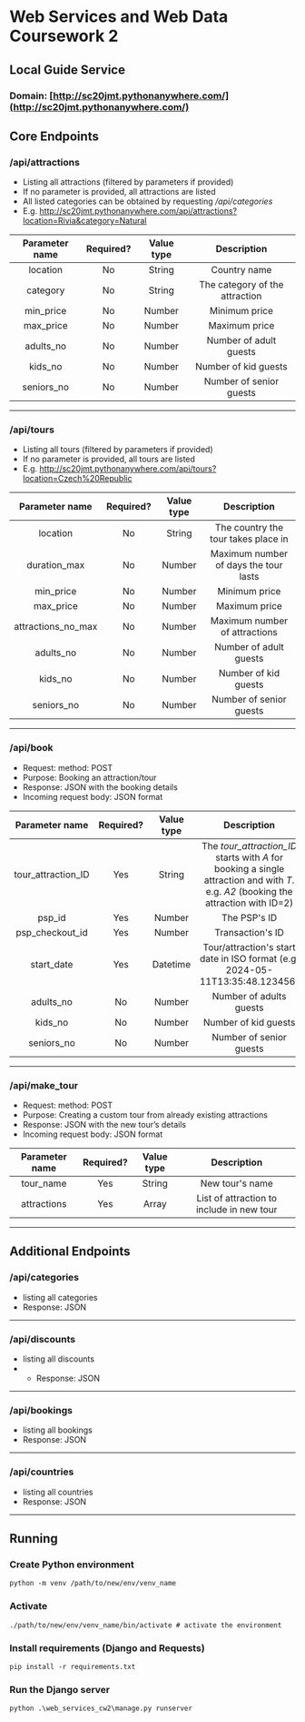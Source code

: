# Web Services and Web Data Coursework 2

## Local Guide Service

### Domain: [http://sc20jmt.pythonanywhere.com/](http://sc20jmt.pythonanywhere.com/)

## Core Endpoints

### /api/attractions

- Listing all attractions (filtered by parameters if provided)
- If no parameter is provided, all attractions are listed
- All listed categories can be obtained by requesting */api/categories*
- E.g. http://sc20jmt.pythonanywhere.com/api/attractions?location=Rivia&category=Natural

| Parameter name | Required? | Value type |          Description           |
|:--------------:|:---------:|:----------:|:------------------------------:|
|    location    |    No     |   String   |          Country name          |
|    category    |    No     |   String   | The category of the attraction |
|   min_price    |    No     |   Number   |         Minimum price          |
|   max_price    |    No     |   Number   |         Maximum price          |
|   adults_no    |    No     |   Number   |     Number of adult guests     |
|    kids_no     |    No     |   Number   |      Number of kid guests      |
|   seniors_no   |    No     |   Number   |    Number of senior guests     |

--------------------------------------------

### /api/tours

- Listing all tours (filtered by parameters if provided)
- If no parameter is provided, all tours are listed
- E.g. http://sc20jmt.pythonanywhere.com/api/tours?location=Czech%20Republic

|   Parameter name   | Required? | Value type |              Description              |
|:------------------:|:---------:|:----------:|:-------------------------------------:|
|      location      |    No     |   String   |  The country the tour takes place in  |
|    duration_max    |    No     |   Number   | Maximum number of days the tour lasts |
|     min_price      |    No     |   Number   |             Minimum price             |
|     max_price      |    No     |   Number   |            Maximum  price             |
| attractions_no_max |    No     |   Number   |     Maximum number of attractions     |
|     adults_no      |    No     |   Number   |        Number of adult guests         |
|      kids_no       |    No     |   Number   |         Number of kid guests          |
|     seniors_no     |    No     |   Number   |        Number of senior guests        |

--------------------------------------------

### /api/book
- Request: method: POST
- Purpose: Booking an attraction/tour
- Response: JSON with the booking details
- Incoming request body: JSON format

|     Parameter name      | Required? | Value type |                                                               Description                                                                |
|:-----------------------:|:---------:|:----------:|:----------------------------------------------------------------------------------------------------------------------------------------:|
| tour_attraction_ID      |    Yes    |   String   | The *tour_attraction_ID* starts with *A* for booking a single attraction and with *T*. <br> e.g. *A2* (booking the attraction with ID=2) |
|         psp_id          |    Yes    |   Number   |                                                               The PSP's ID                                                               |
|     psp_checkout_id     |    Yes    |   Number   |                                                             Transaction's ID                                                             |
|       start_date        |    Yes    |  Datetime  |                                      Tour/attraction's start date in ISO format (e.g. 2024-05-11T13:35:48.123456)                                       |
|        adults_no        |    No     |   Number   |                                                         Number of adults guests                                                          |
|         kids_no         |    No     |   Number   |                                                           Number of kid guests                                                           |
|       seniors_no        |    No     |   Number   |                                                         Number of senior guests                                                          |

--------------------------------------------

### /api/make_tour
- Request: method: POST
- Purpose: Creating a custom tour from already existing attractions
- Response: JSON with the new tour’s details
- Incoming request body: JSON format

| Parameter name | Required? | Value type |                Description                |
|:--------------:|:---------:|:----------:|:-----------------------------------------:|
|   tour_name    |    Yes    |   String   |              New tour's name              |
|  attractions   |    Yes    |   Array    | List of attraction to include in new tour |

--------------------------------------------
## Additional Endpoints
### /api/categories
- listing all categories
- Response: JSON

--------------------------------------------
### /api/discounts
- listing all discounts
- - Response: JSON

--------------------------------------------
### /api/bookings
- listing all bookings
- Response: JSON

--------------------------------------------
### /api/countries
- listing all countries
- Response: JSON

--------------------------------------------

## Running
### Create Python environment
```
python -m venv /path/to/new/env/venv_name
```
### Activate
```
./path/to/new/env/venv_name/bin/activate # activate the environment
```
### Install requirements (Django and Requests)
```
pip install -r requirements.txt
```
### Run the Django server
```
python .\web_services_cw2\manage.py runserver 
```
